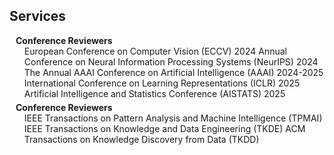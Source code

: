 ## Services

<h4 style="margin:0 10px 0;">Conference Reviewers</h4>

<ul style="margin:0 0 5px;">
  <autocolor>European Conference on Computer Vision (ECCV) 2024</autocolor>
  <autocolor>Annual Conference on Neural Information Processing Systems (NeurIPS) 2024</autocolor>
  <autocolor>The Annual AAAI Conference on Artificial Intelligence (AAAI) 2024-2025</autocolor>
  <autocolor>International Conference on Learning Representations (ICLR) 2025</autocolor>
  <autocolor>Artificial Intelligence and Statistics Conference (AISTATS) 2025</autocolor>
</ul> 

<h4 style="margin:0 10px 0;">Conference Reviewers</h4>

<ul style="margin:0 0 20px;">
  <autocolor>IEEE Transactions on Pattern Analysis and Machine Intelligence (TPMAI) 
  <autocolor>IEEE Transactions on Knowledge and Data Engineering (TKDE) 
  <autocolor>ACM Transactions on Knowledge Discovery from Data (TKDD) 
</ul>
